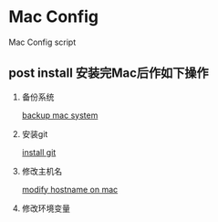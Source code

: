# Mac Config
Mac Config script

## post install 安装完Mac后作如下操作

1. 备份系统
  
    [backup mac system](./backup_mac_system/README.md)

1. 安装git

    [install git](./install_git_on_mac/README.md)

1. 修改主机名

    [modify hostname on mac](modify_hostname_on_mac/README.md)

1. 修改环境变量
